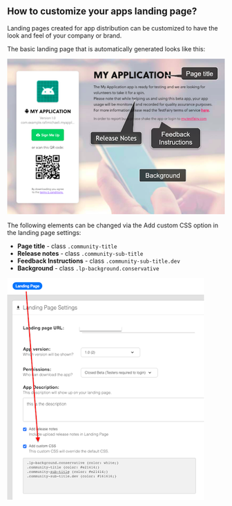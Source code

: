## How to customize your apps landing page?
Landing pages created for app distribution can be customized to have the look and feel of your company or brand.

The basic landing page that is automatically generated looks like this:

![landing page](/img/landing-page-customization-areas.png)

The following elements can be changed via the Add custom CSS option in the landing page settings:
 * **Page title** - class `.community-title`
 * **Release notes** - class `.community-sub-title`
 * **Feedback Instructions** - class `.community-sub-title.dev`
 * **Background** - class `.lp-background.conservative`
 
 
 ![css editing](/img/landing-page-customization-css-place.png)
